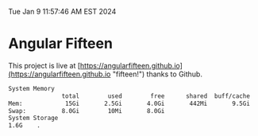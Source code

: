 Tue Jan  9 11:57:46 AM EST 2024

# Angular Fifteen


This project is live at [https://angularfifteen.github.io](https://angularfifteen.github.io "fifteen!") thanks to Github.

```bash
System Memory
               total        used        free      shared  buff/cache   available
Mem:            15Gi       2.5Gi       4.0Gi       442Mi       9.5Gi        12Gi
Swap:          8.0Gi        10Mi       8.0Gi
System Storage
1.6G	.
```
```bash
